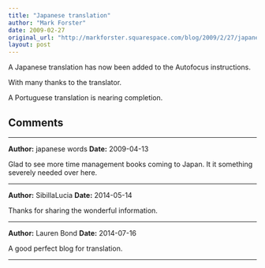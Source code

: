 ```yaml
---
title: "Japanese translation"
author: "Mark Forster"
date: 2009-02-27
original_url: "http://markforster.squarespace.com/blog/2009/2/27/japanese-translation.html"
layout: post
---
```


A Japanese translation has now been added to the Autofocus instructions.

With many thanks to the translator.

A Portuguese translation is nearing completion.


## Comments

---

**Author:** japanese words
**Date:** 2009-04-13

Glad to see more time management books coming to Japan. It it something severely needed over here.

---

**Author:** SibillaLucia
**Date:** 2014-05-14

Thanks for sharing the wonderful information.

---

**Author:** Lauren Bond
**Date:** 2014-07-16

A good perfect blog for translation.

---
